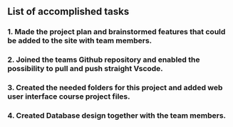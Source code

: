 ## List of accomplished tasks

### 1. Made the project plan and brainstormed features that could be added to the site with team members.
### 2. Joined the teams Github repository and enabled the possibility to pull and push straight Vscode.
### 3. Created the needed folders for this project and added web user interface course project files.
### 4. Created Database design together with the team members.